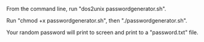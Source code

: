 From the command line, run "dos2unix passwordgenerator.sh".

Run "chmod +x passwordgenerator.sh", then "./passwordgenerator.sh".

Your random password will print to screen and print to a "password.txt" file.
